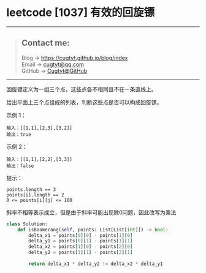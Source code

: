 # leetcode [1037] 有效的回旋镖

---
> ## Contact me:
> Blog -> <https://cugtyt.github.io/blog/index>  
> Email -> <cugtyt@qq.com>  
> GitHub -> [Cugtyt@GitHub](https://github.com/Cugtyt)

---

回旋镖定义为一组三个点，这些点各不相同且不在一条直线上。

给出平面上三个点组成的列表，判断这些点是否可以构成回旋镖。

示例 1：
```
输入：[[1,1],[2,3],[3,2]]
输出：true
```

示例 2：
```
输入：[[1,1],[2,2],[3,3]]
输出：false
```

提示：
```
points.length == 3
points[i].length == 2
0 <= points[i][j] <= 100
```

斜率不相等表示成立，但是由于斜率可能出现除0问题，因此改写为乘法

``` python
class Solution:
    def isBoomerang(self, points: List[List[int]]) -> bool:
        delta_x1 = points[0][0] - points[1][0]
        delta_y1 = points[0][1] - points[1][1]
        delta_x2 = points[1][0] - points[2][0]
        delta_y2 = points[1][1] - points[2][1]
        
        return delta_x1 * delta_y2 != delta_x2 * delta_y1
```
